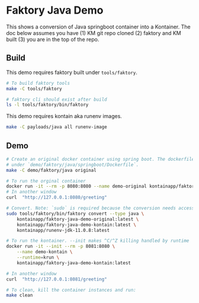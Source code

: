 # Faktory Java Demo

This shows a conversion of Java springboot container into a Kontainer.
The doc below assumes you have (1) KM git repo cloned (2) faktory and KM built (3) you are in the top of the repo.

## Build

This demo requires faktory built under `tools/faktory`.

```bash
# To build faktory tools
make -C tools/faktory

# faktory cli should exist after build
ls -l tools/faktory/bin/faktory
```

This demo requires kontain aka runenv images.

```bash
make -C payloads/java all runenv-image
```

## Demo

```sh
# Create an original docker container using spring boot. The dockerfile is
# under `demo/faktory/java/springboot/Dockerfile`.
make -C demo/faktory/java original
```

```sh
# To run the orginal container
docker run -it --rm -p 8080:8080 --name demo-original kontainapp/faktory-java-demo-original
# In another window
curl  "http://127.0.0.1:8080/greeting"

# Convert. Note: `sudo` is required because the conversion needs access to Docker daemon's image layers storage..
sudo tools/faktory/bin/faktory convert --type java \
    kontainapp/faktory-java-demo-original:latest \
    kontainapp/faktory-java-demo-kontain:latest \
    kontainapp/runenv-jdk-11.0.8:latest

# To run the kontainer. --init makes ^C/^Z killing handled by runtime
docker run -it --init --rm -p 8081:8080 \
    --name demo-kontain \
    --runtime=krun \
    kontainapp/faktory-java-demo-kontain:latest

# In another window
curl  "http://127.0.0.1:8081/greeting"

# To clean, kill the container instances and run:
make clean

```
